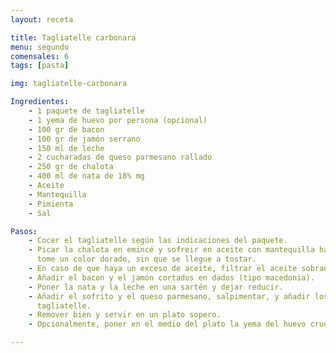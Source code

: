 ```yaml
---
layout: receta

title: Tagliatelle carbonara
menu: segundo
comensales: 6
tags: [pasta]

img: tagliatelle-carbonara

Ingredientes:
    - 1 paquete de tagliatelle
    - 1 yema de huevo por persona (opcional)
    - 100 gr de bacon
    - 100 gr de jamón serrano
    - 150 ml de leche
    - 2 cucharadas de queso parmesano rallado
    - 250 gr de chalota
    - 400 ml de nata de 18% mg
    - Aceite
    - Mantequilla
    - Pimienta
    - Sal

Pasos:
    - Cocer el tagliatelle según las indicaciones del paquete.
    - Picar la chalota en emincé y sofreir en aceite con mantequilla hasta que
      tome un color dorado, sin que se llegue a tostar.
    - En caso de que haya un exceso de aceite, filtrar el aceite sobrante.
    - Añadir el bacon y el jamón cortados en dados (tipo macedonia).
    - Poner la nata y la leche en una sartén y dejar reducir.
    - Añadir el sofrito y el queso parmesano, salpimentar, y añadir los
      tagliatelle.
    - Remover bien y servir en un plato sopero.
    - Opcionalmente, poner en el medio del plato la yema del huevo cruda.

---
```

